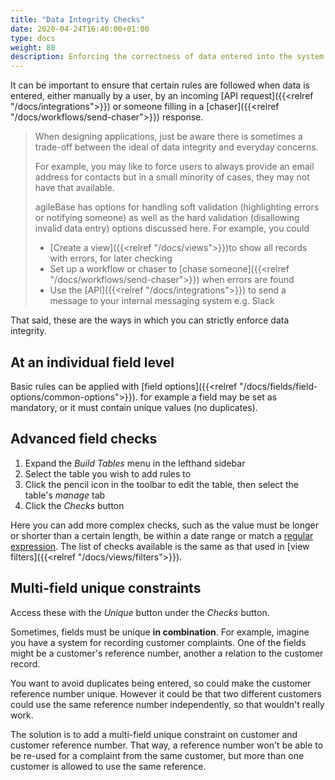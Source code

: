 ```yaml
---
title: "Data Integrity Checks"
date: 2020-04-24T16:40:00+01:00
type: docs
weight: 80
description: Enforcing the correctness of data entered into the system
---
```

It can be important to ensure that certain rules are followed when data is entered, either manually by a user, by an incoming [API request]({{<relref "/docs/integrations">}}) or someone filling in a [chaser]({{<relref "/docs/workflows/send-chaser">}}) response.

> When designing applications, just be aware there is sometimes a trade-off between the ideal of data integrity and everyday concerns.
> 
> For example, you may like to force users to always provide an email address for contacts but in a small minority of cases, they may not have that available.
> 
> agileBase has options for handling soft validation (highlighting errors or notifying someone) as well as the hard validation (disallowing invalid data entry) options discussed here. For example, you could
> * [Create a view]({{<relref "/docs/views">}})to show all records with errors, for later checking
> * Set up a workflow or chaser to [chase someone]({{<relref "/docs/workflows/send-chaser">}}) when errors are found
> * Use the [API]({{<relref "/docs/integrations">}}) to send a message to your internal messaging system e.g. Slack

That said, these are the ways in which you can strictly enforce data integrity.

## At an individual field level
Basic rules can be applied with [field options]({{<relref "/docs/fields/field-options/common-options">}}). for example a field may be set as mandatory, or it must contain unique values (no duplicates).

## Advanced field checks
1. Expand the _Build Tables_ menu in the lefthand sidebar
2. Select the table you wish to add rules to
3. Click the pencil icon in the toolbar to edit the table, then select the table's _manage_ tab
4. Click the _Checks_ button

Here you can add more complex checks, such as the value must be longer or shorter than a certain length, be within a date range or match a [regular expression](https://en.wikipedia.org/wiki/Regular_expression). The list of checks available is the same as that used in [view filters]({{<relref "/docs/views/filters">}}).

## Multi-field unique constraints
Access these with the _Unique_ button under the _Checks_ button.

Sometimes, fields must be unique **in combination**. For example, imagine you have a system for recording customer complaints. One of the fields might be a customer's reference number, another a relation to the customer record.

You want to avoid duplicates being entered, so could make the customer reference number unique. However it could be that two different customers could use the same reference number independently, so that wouldn't really work.

The solution is to add a multi-field unique constraint on customer and customer reference number. That way, a reference number won't be able to be re-used for a complaint from the same customer, but more than one customer is allowed to use the same reference.